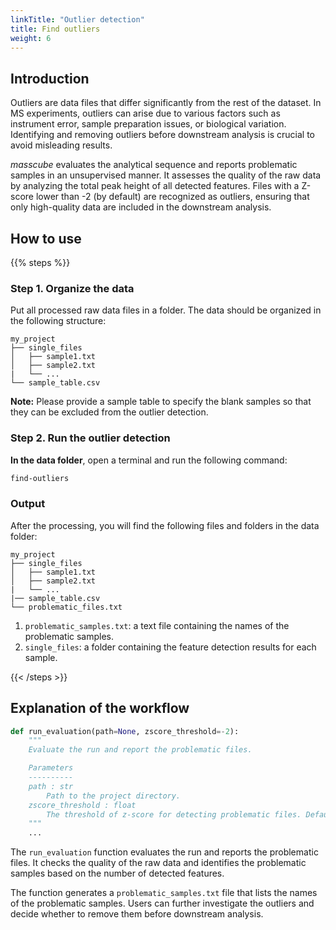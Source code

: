 ```yaml
---
linkTitle: "Outlier detection"
title: Find outliers
weight: 6
---
```


## Introduction

Outliers are data files that differ significantly from the rest of the dataset. In MS experiments, outliers can arise due to various factors such as instrument error, sample preparation issues, or biological variation. Identifying and removing outliers before downstream analysis is crucial to avoid misleading results.

_masscube_ evaluates the analytical sequence and reports problematic samples in an unsupervised manner. It assesses the quality of the raw data by analyzing the total peak height of all detected features. Files with a Z-score lower than -2 (by default) are recognized as outliers, ensuring that only high-quality data are included in the downstream analysis.

## How to use

{{% steps %}}

### Step 1. Organize the data

Put all processed raw data files in a folder. The data should be organized in the following structure:

```
my_project
├── single_files
│   ├── sample1.txt
│   ├── sample2.txt
|   └── ...
└── sample_table.csv
```

**Note:** Please provide a sample table to specify the blank samples so that they can be excluded from the outlier detection.

### Step 2. Run the outlier detection

**In the data folder**, open a terminal and run the following command:

```bash
find-outliers
```

### Output

After the processing, you will find the following files and folders in the data folder:

```
my_project
├── single_files
│   ├── sample1.txt
│   ├── sample2.txt
|   └── ...
|── sample_table.csv
└── problematic_files.txt
```

1. `problematic_samples.txt`: a text file containing the names of the problematic samples.
2. `single_files`: a folder containing the feature detection results for each sample.

{{< /steps >}}

## Explanation of the workflow

```python {linenos=table,hl_lines=[],linenostart=1}
def run_evaluation(path=None, zscore_threshold=-2):
    """
    Evaluate the run and report the problematic files.

    Parameters
    ----------
    path : str
        Path to the project directory.
    zscore_threshold : float
        The threshold of z-score for detecting problematic files. Default is -2.
    """
    ...
```

The `run_evaluation` function evaluates the run and reports the problematic files. It checks the quality of the raw data and identifies the problematic samples based on the number of detected features.

The function generates a `problematic_samples.txt` file that lists the names of the problematic samples. Users can further investigate the outliers and decide whether to remove them before downstream analysis.
